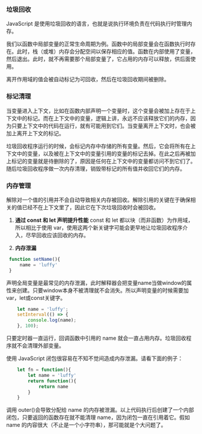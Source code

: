 ### 垃圾回收
JavaScript 是使用垃圾回收的语言，也就是说执行环境负责在代码执行时管理内存。

我们以函数中局部变量的正常生命周期为例。函数中的局部变量会在函数执行时存在。此时，栈（或堆）内存会分配空间以保存相应的值。函数在内部使用了变量，然后退出。此时，就不再需要那个局部变量了，它占用的内存可以释放，供后面使用。

离开作用域的值会被自动标记为可回收，然后在垃圾回收期间被删除。

### 标记清理
当变量进入上下文，比如在函数内部声明一个变量时，这个变量会被加上存在于上下文中的标记。而在上下文中的变量，逻辑上讲，永远不应该释放它们的内存，因为只要上下文中的代码在运行，就有可能用到它们。当变量离开上下文时，也会被加上离开上下文的标记。

垃圾回收程序运行的时候，会标记内存中存储的所有变量。然后，它会将所有在上下文中的变量，以及被在上下文中的变量引用的变量的标记去掉。在此之后再被加上标记的变量就是待删除的了，原因是任何在上下文中的变量都访问不到它们了。随后垃圾回收程序做一次内存清理，销毁带标记的所有值并收回它们的内存。

### 内存管理
解除对一个值的引用并不会自动导致相关内存被回收。解除引用的关键在于确保相关的值已经不在上下文里了，因此它在下次垃圾回收时会被回收。

1. **通过 const 和 let 声明提升性能**
const 和 let 都以块（而非函数）为作用域，所以相比于使用 var，使用这两个新关键字可能会更早地让垃圾回收程序介入，尽早回收应该回收的内存。

2. **内存泄漏**
```javascript
 function setName(){
     name = 'luffy'
 }
```
声明全局变量是最常见的内存泄漏，此时解释器会把变量name当做window的属性来创建。只要window本身不被清理就不会消失。所以声明变量的时候需要加var，let或const关键字。

```javascript
    let name = 'luffy'; 
    setInterval(() => { 
        console.log(name); 
    }, 100);
```

只要定时器一直运行，回调函数中引用的 name 就会一直占用内存。垃圾回收程序就不会清理外部变量。

使用 JavaScript 闭包很容易在不知不觉间造成内存泄漏。请看下面的例子：

```javascript
    let fn = function(){
        let name = 'luffy'
        return function(){
            return name
        }
    }
```
调用 outer()会导致分配给 name 的内存被泄漏。以上代码执行后创建了一个内部闭包，只要返回的函数存在就不能清理 name，因为闭包一直在引用着它。假如 name 的内容很大（不止是一个小字符串），那可能就是个大问题了。



